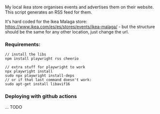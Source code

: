 My local ikea store organises events and advertises them on their website. This script generates an RSS feed for them.

It's hard coded for the Ikea Malaga store: https://www.ikea.com/es/es/stores/events/ikea-malaga/ - but the structure should be the same for any other location, just change the url.

### Requirements:

```
// install the libs
npm install playwright rss cheerio

// extra stuff for playwright to work
npx playwright install
sudo npx playwright install-deps
// or if that last command doesn't work:
sudo apt-get install libavif16 

```

### Deploying with github actions

... TODO